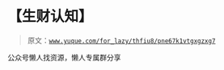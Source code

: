# 【生财认知】

> 原文：[`www.yuque.com/for_lazy/thfiu8/pne67k1vtgxgzxg7`](https://www.yuque.com/for_lazy/thfiu8/pne67k1vtgxgzxg7)

<ne-p id="ua1f92f88" data-lake-id="ua1f92f88"><ne-text id="uadf07203">公众号懒人找资源，懒人专属群分享</ne-text></ne-p>